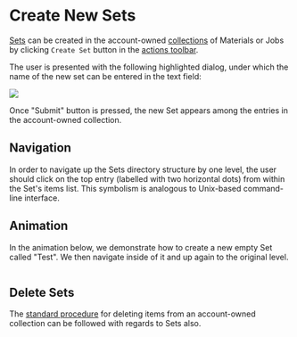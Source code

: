# Create New Sets

[Sets](../sets.md) can be created in the account-owned [collections](../../accounts/collections.md) of Materials or Jobs by clicking `Create Set` button <i class="zmdi zmdi-folder-outline zmdi-hc-border"></i> in the [actions toolbar](../../entities-general/ui/explorer.md#actions-toolbar).  

The user is presented with the following highlighted dialog, under which the name of the new set can be entered in the text field:

<img src="/images/create-set-name.png" > 

Once "Submit" button is pressed, the new Set appears among the entries in the account-owned collection. 

## Navigation

In order to navigate up the Sets directory structure by one level, the user should click on the top entry (labelled with two horizontal dots) from within the Set's items list. This symbolism is analogous to Unix-based command-line interface. 

## Animation

In the animation below, we demonstrate how to create a new empty Set called "Test". We then navigate inside of it and up again to the original level.

<img data-gifffer="/images/sets-creation-navigation.gif" />

## Delete Sets

The [standard procedure](delete.md) for deleting items from an account-owned collection can be followed with regards to Sets also. 
